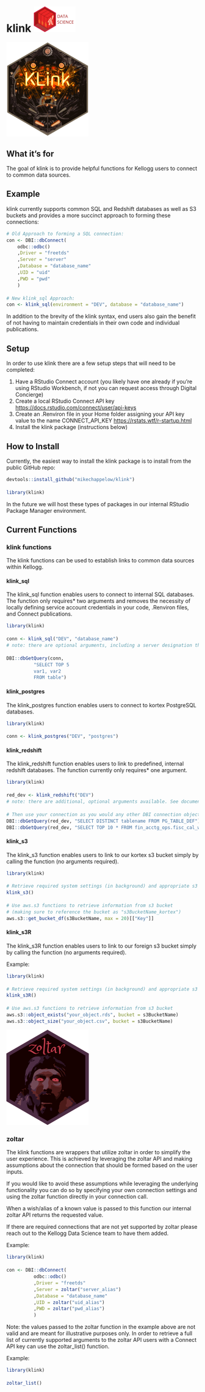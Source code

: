 
<!-- README.md is generated from README.Rmd. Please edit that file -->

# klink <img src="vignettes/k_hex-DS.png" width="110" />

<img src="vignettes/klink.png" width="216" />

## What it’s for

The goal of klink is to provide helpful functions for Kellogg users to
connect to common data sources.

## Example

klink currently supports common SQL and Redshift databases as well as S3
buckets and provides a more succinct approach to forming these
connections:

``` r
# Old Approach to forming a SQL connection:
con <- DBI::dbConnect(
    odbc::odbc()
    ,Driver = "freetds"
    ,Server = "server"
    ,Database = "database_name"
    ,UID = "uid"
    ,PWD = "pwd"
    )

# New klink_sql Approach:
con <- klink_sql(environment = "DEV", database = "database_name")
```

In addition to the brevity of the klink syntax, end users also gain the
benefit of not having to maintain credentials in their own code and
individual publications.

## Setup

In order to use klink there are a few setup steps that will need to be
completed:

1.  Have a RStudio Connect account (you likely have one already if
    you’re using RStudio Workbench, if not you can request access
    through Digital Concierge)
2.  Create a local RStudio Connect API key
    <https://docs.rstudio.com/connect/user/api-keys>
3.  Create an .Renviron file in your Home folder assigning your API key
    value to the name CONNECT_API_KEY
    <https://rstats.wtf/r-startup.html>
4.  Install the klink package (instructions below)

## How to Install

Currently, the easiest way to install the klink package is to install
from the public GitHub repo:

``` r
devtools::install_github("mikechappelow/klink")

library(klink)
```

In the future we will host these types of packages in our internal
RStudio Package Manager environment.

## Current Functions

### klink functions

The klink functions can be used to establish links to common data
sources within Kellogg.

#### klink_sql

The klink_sql function enables users to connect to internal SQL
databases. The function only requires\* two arguments and removes the
necessity of locally defining service account credentials in your code,
.Renviron files, and Connect publications.

``` r
library(klink)

conn <- klink_sql("DEV", "database_name") 
# note: there are optional arguments, including a server designation that can be used for connections outside of Keystone. See documentation for more details (?klink::klink_sql)

DBI::dbGetQuery(conn,
          "SELECT TOP 5
          var1, var2
          FROM table")
```

#### klink_postgres

The klink_postgres function enables users to connect to kortex
PostgreSQL databases.

``` r
library(klink)

conn <- klink_postgres("DEV", "postgres") 
```

#### klink_redshift

The klink_redshift function enables users to link to predefined,
internal redshift databases. The function currently only requires\* one
argument.

``` r
library(klink)

red_dev <- klink_redshift("DEV") 
# note: there are additional, optional arguments available. See documentation for more details (?klink::klink_redshift)

# Then use your connection as you would any other DBI connection object
DBI::dbGetQuery(red_dev, "SELECT DISTINCT tablename FROM PG_TABLE_DEF") 
DBI::dbGetQuery(red_dev, "SELECT TOP 10 * FROM fin_acctg_ops.fisc_cal_wk")
```

#### klink_s3

The klink_s3 function enables users to link to our kortex s3 bucket
simply by calling the function (no arguments required).

``` r
library(klink)

# Retrieve required system settings (in background) and appropriate s3 bucket name
klink_s3()

# Use aws.s3 functions to retrieve information from s3 bucket
# (making sure to reference the bucket as "s3BucketName_kortex")
aws.s3::get_bucket_df(s3BucketName, max = 20)[["Key"]]
```

#### klink_s3R

The klink_s3R function enables users to link to our foreign s3 bucket
simply by calling the function (no arguments required).

Example:

``` r
library(klink)

# Retrieve required system settings (in background) and appropriate s3 bucket name
klink_s3R()

# Use aws.s3 functions to retrieve information from s3 bucket
aws.s3::object_exists("your_object.rds", bucket = s3BucketName)
aws.s3::object_size("your_object.csv", bucket = s3BucketName)
```

<img src="vignettes/zoltar-hex.png" width="216" />

### zoltar

The klink functions are wrappers that utilize zoltar in order to
simplify the user experience. This is achieved by leveraging the zoltar
API and making assumptions about the connection that should be formed
based on the user inputs.

If you would like to avoid these assumptions while leveraging the
underlying functionality you can do so by specifying your own connection
settings and using the zoltar function directly in your connection call.

When a wish/alias of a known value is passed to this function our
internal zoltar API returns the requested value.

If there are required connections that are not yet supported by zoltar
please reach out to the Kellogg Data Science team to have them added.

Example:

``` r
library(klink)

con <- DBI::dbConnect(
          odbc::odbc()
          ,Driver = "freetds"
          ,Server = zoltar("server_alias") 
          ,Database = "database_name"
          ,UID = zoltar("uid_alias")
          ,PWD = zoltar("pwd_alias")
          )
```

Note: the values passed to the zoltar function in the example above are
not valid and are meant for illustrative purposes only. In order to
retrieve a full list of currently supported arguments to the zoltar API
users with a Connect API key can use the zoltar_list() function.

Example:

``` r
library(klink)

zoltar_list()
```
